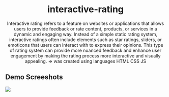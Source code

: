 <h1 align="center">interactive-rating</h1>
<p align="center">Interactive rating refers to a feature on websites or applications that allows users to provide feedback or rate content, products, or services in a dynamic and engaging way. Instead of a simple static rating system, interactive ratings often include elements such as star ratings, sliders, or emoticons that users can interact with to express their opinions. This type of rating system can provide more nuanced feedback and enhance user engagement by making the rating process more interactive and visually appealing. => was created using languages HTML CSS JS</p>

<h2>Demo Screeshots</h2>
<img src="https://github.com/the-artist-web/interactive-rating/assets/162612001/81e73f90-419e-4a46-a5ac-7ee3cb026340">
